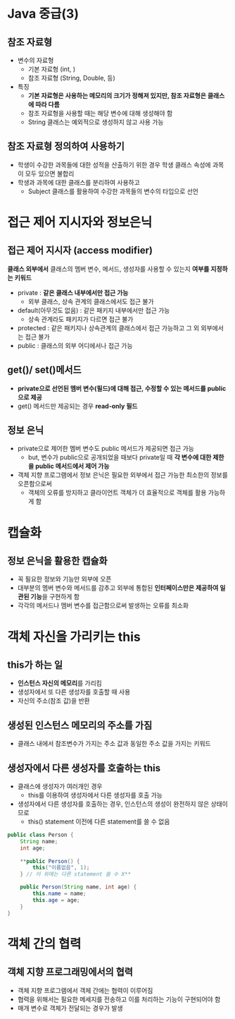 # Java 중급(3)
## 참조 자료형

- 변수의 자료형
    - 기본 자료형 (int, )
    - 참조 자료형 (String, Double, 등)
- 특징
    - **기본 자료형은 사용하는 메모리의 크기가 정해져 있지만, 참조 자료형은 클래스에 따라 다름**
    - 참조 자료형을 사용할 때는 해당 변수에 대해 생성해야 함
    - String 클래스는 예외적으로 생성하지 않고 사용 가능

## 참조 자료형 정의하여 사용하기

- 학생이 수강한 과목들에 대한 성적을 산출하기 위한 경우 학생 클래스 속성에 과목이 모두 있으면 불합리
- 학생과 과목에 대한 클래스를 분리하여 사용하고
    - Subject 클래스를 활용하여 수강한 과목들의 변수의 타입으로 선언

# 접근 제어 지시자와 정보은닉
## 접근 제어 지시자 (access modifier)

**클래스 외부에서** 클래스의 멤버 변수, 메서드, 생성자를 사용할 수 있는지 **여부를 지정하는 키워드**

- private : **같은 클래스 내부에서만 접근 가능**
    - 외부 클래스, 상속 관계의 클래스에서도 접근 불가
- default(아무것도 없음) : 같은 패키지 내부에서만 접근 가능
    - 상속 관계라도 패키지가 다르면 접근 불가
- protected : 같은 패키지나 상속관계의 클래스에서 접근 가능하고 그 외 외부에서는 접근 불가
- public : 클래스의 외부 어디에서나 접근 가능

## get()/ set()메서드

- **private으로 선언된 멤버 변수(필드)에 대해 접근, 수정할 수 있는 메서드를 public으로 제공**
- get() 메서드만 제공되는 경우 **read-only 필드**

## 정보 은닉

- private으로 제어한 멤버 변수도 public 메서드가 제공되면 접근 가능
    - but, 변수가 public으로 공개되었을 때보다 private일 때 **각 변수에 대한 제한을 public 메서드에서 제어 가능**
- 객체 지향 프로그램에서 정보 은닉은 필요한 외부에서 접근 가능한 최소한의 정보를 오픈함으로써
    - 객체의 오류를 방지하고 클라이언트 객체가 더 효율적으로 객체를 활용 가능하게 함

# 캡슐화
## 정보 은닉을 활용한 캡슐화

- 꼭 필요한 정보와 기능만 외부에 오픈
- 대부분의 멤버 변수와 메서드를 감추고 외부에 통합된 **인터페이스만은 제공하여 일관된 기능**을 구현하게 함
- 각각의 메서드나 멤버 변수를 접근함으로써 발생하는 오류를 최소화

# 객체 자신을 가리키는 this
## this가 하는 일

- **인스턴스 자신의 메모리**를 가리킴
- 생성자에서 또 다른 생성자를 호출할 때 사용
- 자신의 주소(참조 값)을 반환

## 생성된 인스턴스 메모리의 주소를 가짐

- 클래스 내에서 참조변수가 가지는 주소 값과 동일한 주소 값을 가지는 키워드

## 생성자에서 다른 생성자를 호출하는 this

- 클래스에 생성자가 여러개인 경우
    - this를 이용하여 생성자에서 다른 생성자를 호출 가능
- 생성자에서 다른 생성자를 호출하는 경우, 인스턴스의 생성이 완전하지 않은 상태이므로
    - this() statement 이전에 다른 statement를 쓸 수 없음

```java
public class Person {
	String name;
	int age;
	
	**public Person() {
		this("이름없음", 1);
	} // 이 위에는 다른 statement 쓸 수 X**

	public Person(String name, int age) {
		this.name = name;
		this.age = age;
	}
}
```

# 객체 간의 협력
## 객체 지향 프로그래밍에서의 협력

- 객체 지향 프로그램에서 객체 간에는 협력이 이루어짐
- 협력을 위해서는 필요한 메세지를 전송하고 이를  처리하는 기능이 구현되어야 함
- 매개 변수로 객체가 전달되는 경우가 발생